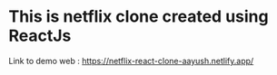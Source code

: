 # This is netflix clone created using ReactJs


Link to demo web : https://netflix-react-clone-aayush.netlify.app/
